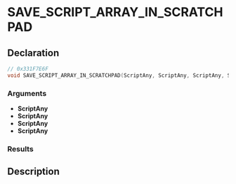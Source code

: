 # SAVE_SCRIPT_ARRAY_IN_SCRATCHPAD

## Declaration
```cpp
// 0x331F7E6F
void SAVE_SCRIPT_ARRAY_IN_SCRATCHPAD(ScriptAny, ScriptAny, ScriptAny, ScriptAny);
```

### Arguments
- **ScriptAny**
- **ScriptAny**
- **ScriptAny**
- **ScriptAny**

### Results

## Description

